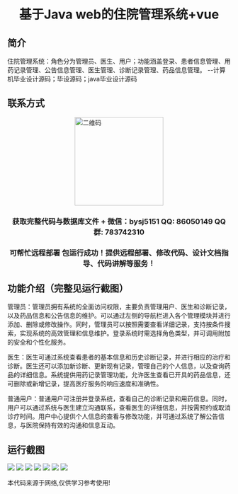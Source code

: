 <p><h1 align="center">基于Java web的住院管理系统+vue</h1></p>

## 简介
住院管理系统：角色分为管理员、医生、用户；功能涵盖登录、患者信息管理、用药记录管理、公告信息管理、医生管理、诊断记录管理、药品信息管理。    --计算机毕业设计源码；毕设源码；java毕业设计源码


## 联系方式
<img src="https://bs-1329754181.cos.ap-shanghai.myqcloud.com/wx.jpg" alt="二维码" style="display: block; margin: 0 auto;" width="200px">
<p><h3 align="center">获取完整代码与数据库文件 + 微信：bysj5151 QQ: 86050149 QQ群: 783742310</h3></p>
<p><h3 align="center">可帮忙远程部署 包运行成功！提供远程部署、修改代码、设计文档指导、代码讲解等服务！</h3></p>

## 功能介绍（完整见运行截图）
管理员：管理员拥有系统的全面访问权限，主要负责管理用户、医生和诊断记录，以及药品信息和公告信息的维护。可以通过左侧的导航栏进入各个管理模块并进行添加、删除或修改操作。同时，管理员可以按照需要查看详细记录，支持按条件搜索，实现系统的高效管理和信息维护。登录系统时需选择角色类型，并可调用附加的安全和个性化服务。

医生：医生可通过系统查看患者的基本信息和历史诊断记录，并进行相应的治疗和诊断。医生还可以添加新诊断、更新现有记录，管理自己的个人信息，以及查询药品的详细信息。系统提供用药记录管理功能，允许医生查看已开具的药品信息，还可删除或新增记录，提高医疗服务的响应速度和准确性。

普通用户：普通用户可注册并登录系统，查看自己的诊断记录和用药信息。同时，用户可以通过系统与医生建立沟通联系，查看医生的详细信息，并按需预约或取消诊疗时间。用户中心提供个人信息的查看与修改功能，并可通过系统了解公告信息，与医院保持有效的沟通和信息互动。


## 运行截图
![](https://bs-1329754181.cos.ap-shanghai.myqcloud.com/ssm/InpatientManagementSystem/img/001.jpg)
![](https://bs-1329754181.cos.ap-shanghai.myqcloud.com/ssm/InpatientManagementSystem/img/002.jpg)
![](https://bs-1329754181.cos.ap-shanghai.myqcloud.com/ssm/InpatientManagementSystem/img/003.jpg)
![](https://bs-1329754181.cos.ap-shanghai.myqcloud.com/ssm/InpatientManagementSystem/img/004.jpg)
![](https://bs-1329754181.cos.ap-shanghai.myqcloud.com/ssm/InpatientManagementSystem/img/005.jpg)
![](https://bs-1329754181.cos.ap-shanghai.myqcloud.com/ssm/InpatientManagementSystem/img/006.jpg)
![](https://bs-1329754181.cos.ap-shanghai.myqcloud.com/ssm/InpatientManagementSystem/img/007.jpg)

<p>本代码来源于网络,仅供学习参考使用!</p>
